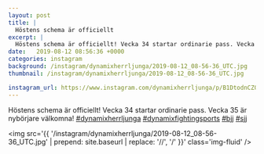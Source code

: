 ```yaml
---
layout: post
title: |
  Höstens schema är officiellt
excerpt: |
  Höstens schema är officiellt! Vecka 34 startar ordinarie pass. Vecka 35 är nybörjare välkomna!    
date:   2019-08-12 08:56:36 +0000
categories: instagram
background: /instagram/dynamixherrljunga/2019-08-12_08-56-36_UTC.jpg
thumbnail: /instagram/dynamixherrljunga/2019-08-12_08-56-36_UTC.jpg

instagram_url: https://www.instagram.com/dynamixherrljunga/p/B1DtodnCZ04
---
```

Höstens schema är officiellt! Vecka 34 startar ordinarie pass. Vecka 35 är nybörjare välkomna! [#dynamixherrljunga](https://www.instagram.com/explore/tags/dynamixherrljunga/) [#dynamixfightingsports](https://www.instagram.com/explore/tags/dynamixfightingsports/) [#bjj](https://www.instagram.com/explore/tags/bjj/) [#sjj](https://www.instagram.com/explore/tags/sjj/)



<img src='{{ '/instagram/dynamixherrljunga/2019-08-12_08-56-36_UTC.jpg' | prepend: site.baseurl | replace: '//', '/' }}' class='img-fluid' />
